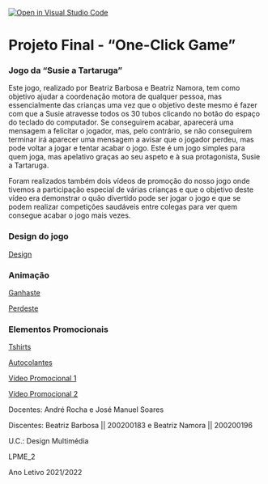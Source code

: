 [![Open in Visual Studio Code](https://classroom.github.com/assets/open-in-vscode-c66648af7eb3fe8bc4f294546bfd86ef473780cde1dea487d3c4ff354943c9ae.svg)](https://classroom.github.com/online_ide?assignment_repo_id=7734395&assignment_repo_type=AssignmentRepo)
# Projeto Final - “One-Click Game”

### Jogo da “Susie a Tartaruga”

Este jogo, realizado por Beatriz Barbosa e Beatriz Namora, tem como objetivo ajudar a coordenação motora de qualquer pessoa, mas essencialmente das crianças uma vez que o objetivo deste mesmo é fazer com que a Susie atravesse todos os 30 tubos clicando no botão do espaço do teclado do computador. Se conseguirem acabar, aparecerá uma mensagem a felicitar o jogador, mas, pelo contrário, se não conseguirem terminar irá aparecer uma mensagem a avisar que o jogador perdeu, mas pode voltar a jogar e tentar acabar o jogo.
Este é um jogo simples para quem joga, mas apelativo graças ao seu aspeto e à sua protagonista, Susie a Tartaruga.

Foram realizados também dois vídeos de promoção do nosso jogo onde tivemos a participação especial de várias crianças e que o objetivo deste vídeo era demonstrar o quão divertido pode ser jogar o jogo e que se podem realizar competições saudáveis entre colegas para ver quem consegue acabar o jogo mais vezes. 

### Design do jogo
[Design](https://www.canva.com/design/DAFAYHX0en4/gCDqKWKapuzFULedXT8VFA/view?utm_content=DAFAYHX0en4&utm_campaign=designshare&utm_medium=link&utm_source=publishsharelink)

### Animação
[Ganhaste](https://scratch.mit.edu/projects/696237205)

[Perdeste](https://scratch.mit.edu/projects/696276160) 


### Elementos Promocionais

[Tshirts](https://www.canva.com/design/DAFC9z6lWWg/21Px433b2ac4-MeDPZje6g/view?utm_content=DAFC9z6lWWg&utm_campaign=designshare&utm_medium=link&utm_source=publishsharelink)

[Autocolantes](https://www.canva.com/design/DAFBtHCWCwg/dIzuNMhDAdRobx6mhXqr1w/view?utm_content=DAFBtHCWCwg&utm_campaign=designshare&utm_medium=link&utm_source=publishsharelink)

[Vídeo Promocional 1](https://youtu.be/C0D-ydBI8h4)

[Vídeo Promocional 2](https://youtu.be/9JgRxVaorAg)

Docentes: André Rocha e José Manuel Soares

Discentes: Beatriz Barbosa || 200200183 e Beatriz Namora || 200200196

U.C.: Design Multimédia

LPME_2

Ano Letivo 2021/2022


